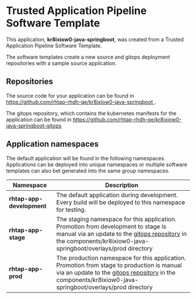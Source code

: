 # Trusted Application Pipeline Software Template

This application, **kr8ixiow0-java-springboot**, was created from a Trusted Application Pipeline Software Template.

The software templates create a new source and gitops deployment repositories with a sample source application. 

## Repositories

The source code for your application can be found in [https://github.com/rhtap-rhdh-qe/kr8ixiow0-java-springboot ](https://github.com/rhtap-rhdh-qe/kr8ixiow0-java-springboot ).
 
The gitops repository, which contains the kubernetes manifests for the application can be found in 
[https://github.com/rhtap-rhdh-qe/kr8ixiow0-java-springboot-gitops ](https://github.com/rhtap-rhdh-qe/kr8ixiow0-java-springboot-gitops ) 

## Application namespaces 

The default application will be found in the following namespaces. Applications can be deployed into unique namespaces or multiple software templates can also bet generated into the same group namespaces.  

|  Namespace   |  Description   |  
| -------- | -------- |   
| **rhtap-app-development** | The default application during development. Every build will be deployed to this namespace for testing. | 
| **rhtap-app-stage** | The staging namespace for this application. Promotion from development to stage is manual via an update to the [gitops repository](https://github.com/rhtap-rhdh-qe/kr8ixiow0-java-springboot-gitops ) in the components/kr8ixiow0-java-springboot/overlays/prod directory |  
| **rhtap-app-prod** | The production namespace for this application. Promotion from stage to production is manual via an update to the [gitops repository](https://github.com/rhtap-rhdh-qe/kr8ixiow0-java-springboot-gitops ) in the components/kr8ixiow0-java-springboot/overlays/prod directory | 